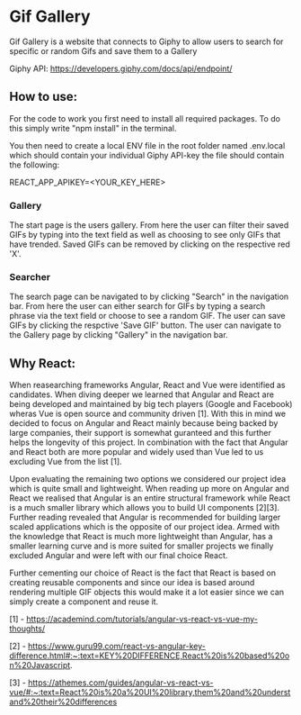 # Gif Gallery

Gif Gallery is a website that connects to Giphy to allow users to search for specific or random Gifs and save them to a Gallery

Giphy API: https://developers.giphy.com/docs/api/endpoint/

## How to use:
For the code to work you first need to install all required packages. To do this simply write "npm install" in the terminal. 

You then need to create a local ENV file in the root folder named .env.local which should contain your individual Giphy API-key the file should contain the following:

REACT_APP_APIKEY=<YOUR_KEY_HERE>
### Gallery
The start page is the users gallery. From here the user can filter their saved GIFs by typing into the text field as well as choosing to see only GIFs that have trended.
Saved GIFs can be removed by clicking on the respective red 'X'.

### Searcher
The search page can be navigated to by clicking "Search" in the navigation bar. From here the user can either search for GIFs by typing a search phrase via the text field or choose to see a random GIF. 
The user can save GIFs by clicking the respctive 'Save GIF' button.
The user can navigate to the Gallery page by clicking "Gallery" in the navigation bar.


## Why React:
When reasearching frameworks Angular, React and Vue were identified as candidates. When diving deeper we learned that Angular and React are being developed and maintained by big tech players (Google and Facebook) wheras Vue is open source and community driven [1]. With this in mind we decided to focus on Angular and React mainly because being backed by large companies, their support is somewhat guranteed and this further helps the longevity of this project. In combination with the fact that Angular and React both are more popular and widely used than Vue led to us excluding Vue from the list [1]. 



Upon evaluating the remaining two options we considered our project idea which is quite small and lightweight. When reading up more on Angular and React we realised that Angular is an entire structural framework while React is a much smaller library which allows you to build UI components [2][3]. Further reading revealed that Angular is recommended for building larger scaled applications which is the opposite of our project idea. Armed with the knowledge that React is much more lightweight than Angular, has a smaller learning curve and is more suited for smaller projects we finally excluded Angular and were left with our final choice React.

Further cementing our choice of React is the fact that React is based on creating reusable components and since our idea is based around rendering multiple GIF objects this would make it a lot easier since we can simply create a component and reuse it.


[1] - https://academind.com/tutorials/angular-vs-react-vs-vue-my-thoughts/

[2] - https://www.guru99.com/react-vs-angular-key-difference.html#:~:text=KEY%20DIFFERENCE,React%20is%20based%20on%20Javascript.

[3] - https://athemes.com/guides/angular-vs-react-vs-vue/#:~:text=React%20is%20a%20UI%20library,them%20and%20understand%20their%20differences
